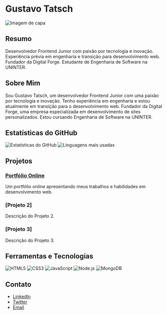 # Gustavo Tatsch

![Imagem de capa](https://gustacoding.github.io/portfolio/assets/images/header-image.jpg)

## Resumo

Desenvolvedor Frontend Junior com paixão por tecnologia e inovação. Experiência prévia em engenharia e transição para desenvolvimento web. Fundador da Digital Forge. Estudante de Engenharia de Software na UNINTER.

## Sobre Mim

Sou Gustavo Tatsch, um desenvolvedor Frontend Junior com uma paixão por tecnologia e inovação. Tenho experiência em engenharia e estou atualmente em transição para o desenvolvimento web. Fundador da Digital Forge, uma empresa especializada em desenvolvimento de sites personalizados. Estou cursando Engenharia de Software na UNINTER.

## Estatísticas do GitHub

![Estatísticas do GitHub](https://github-readme-stats.vercel.app/api?username=gustacoding&show_icons=true&theme=radical)
![Linguagens mais usadas](https://github-readme-stats.vercel.app/api/top-langs/?username=gustacoding&layout=compact&theme=radical)

## Projetos

### [Portfólio Online](https://gustacoding.github.io/portfolio/)
Um portfólio online apresentando meus trabalhos e habilidades em desenvolvimento web.

### [Projeto 2]
Descrição do Projeto 2.

### [Projeto 3]
Descrição do Projeto 3.

## Ferramentas e Tecnologias

![HTML5](https://img.shields.io/badge/HTML5-E34F26?style=for-the-badge&logo=html5&logoColor=white)
![CSS3](https://img.shields.io/badge/CSS3-1572B6?style=for-the-badge&logo=css3&logoColor=white)
![JavaScript](https://img.shields.io/badge/JavaScript-F7DF1E?style=for-the-badge&logo=javascript&logoColor=black)
![Node.js](https://img.shields.io/badge/Node.js-339933?style=for-the-badge&logo=nodedotjs&logoColor=white)
![MongoDB](https://img.shields.io/badge/MongoDB-47A248?style=for-the-badge&logo=mongodb&logoColor=white)

## Contato

- [LinkedIn](https://linkedin.com/in/gustacoding)
- [Twitter](https://twitter.com/gustacoding)
- [Email](mailto:gustavo.tatsch@example.com)
